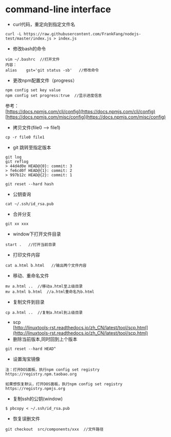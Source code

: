 # command-line interface
+ curl代码，重定向到指定文件名
```
curl -L https://raw.githubusercontent.com/FrankFang/nodejs-test/master/index.js > index.js
```
+ 修改bash的命令
```
vim ~/.bashrc  //打开文件
内容：
alias    gst='git status -sb'   //修改命令
```
+ 更改npm配置文件（progress）
```
npm config set key value
npm config set progress:true  //显示进度信息
```
参考：   
[https://docs.npmjs.com/cli/config](https://docs.npmjs.com/cli/config)   
[https://docs.npmjs.com/misc/config](https://docs.npmjs.com/misc/config)
+ 拷贝文件(file0 --> file1)
```
cp -r file0 file1
```
+ git 跳转至指定版本
```
git log
git reflog
> 44d4d0e HEAD@{0}: commit: 3
> fe6cd0f HEAD@{1}: commit: 2
> 997b12c HEAD@{2}: commit: 1

git reset --hard hash
```
+ 公钥查询
```
cat ~/.ssh/id_rsa.pub
```
+ 合并分支
```
git xx xxx
```
+ window下打开文件目录
```
start .   //打开当前目录
```
+ 打印文件内容
```
cat a.html b.html   //输出两个文件内容
```
+ 移动、重命名文件
```
mv a.html ..  //移动a.html至上级目录
mv a.html b.html  //a.html重命名为b.html
```
+ 复制文件到目录
```
cp a.html ..  //复制a.html到上级目录
```
+ scp     
[http://linuxtools-rst.readthedocs.io/zh_CN/latest/tool/scp.html](http://linuxtools-rst.readthedocs.io/zh_CN/latest/tool/scp.html)
+ 删除当前版本,同时回到上个版本
```
git reset --hard HEAD^
```
+ 设置淘宝镜像
```
注：打开DOS面板，执行npm config set registry https://registry.npm.taobao.org

如果想恢复默认，打开DOS面板，执行npm config set registry https://registry.npmjs.org
```

+ 复制ssh的公钥(window)
```
$ pbcopy < ~/.ssh/id_rsa.pub
```
+ 恢复误删文件
```
git checkout  src/components/xxx  //文件路径
```
